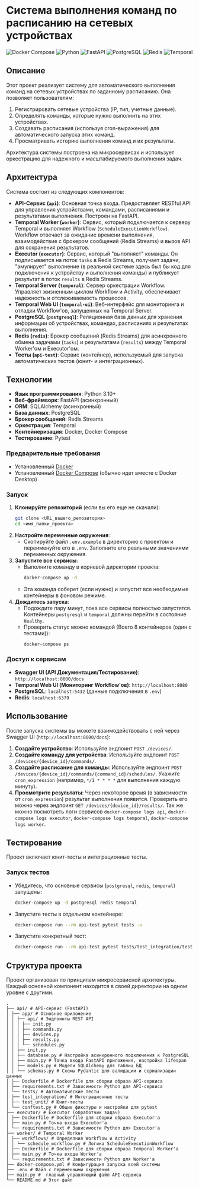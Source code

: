 # Система выполнения команд по расписанию на сетевых устройствах

![Docker Compose](https://img.shields.io/badge/docker--compose-up-blue) ![Python](https://img.shields.io/badge/python-3.10%2B-blue) ![FastAPI](https://img.shields.io/badge/FastAPI-0.100.0%2B-brightgreen) ![PostgreSQL](https://img.shields.io/badge/PostgreSQL-13-blue) ![Redis](https://img.shields.io/badge/Redis-7--alpine-red) ![Temporal](https://img.shields.io/badge/Temporal-latest-orange)

## Описание

Этот проект реализует систему для автоматического выполнения команд на сетевых устройствах по заданному расписанию. Она позволяет пользователям:

1.  Регистрировать сетевые устройства (IP, тип, учетные данные).
2.  Определять команды, которые нужно выполнить на этих устройствах.
3.  Создавать расписания (используя cron-выражения) для автоматического запуска этих команд.
4.  Просматривать историю выполнения команд и их результаты.

Архитектура системы построена на микросервисах и использует оркестрацию для надежного и масштабируемого выполнения задач.

## Архитектура

Система состоит из следующих компонентов:

*   **API-Сервис (`api`)**: Основная точка входа. Предоставляет RESTful API для управления устройствами, командами, расписаниями и результатами выполнения. Построен на FastAPI.
*   **Temporal Worker (`worker`)**: Сервис, который подключается к серверу Temporal и выполняет Workflow (`ScheduleExecutionWorkflow`). Workflow отвечает за ожидание времени выполнения, взаимодействие с брокером сообщений (Redis Streams) и вызов API для сохранения результатов.
*   **Executor (`executor`)**: Сервис, который "выполняет" команды. Он подписывается на поток `tasks` в Redis Streams, получает задачи, "эмулирует" выполнение (в реальной системе здесь был бы код для подключения к устройству и выполнения команды) и публикует результат в поток `results` в Redis Streams.
*   **Temporal Server (`temporal`)**: Сервер оркестрации Workflow. Управляет жизненным циклом Workflow и Activity, обеспечивает надежность и отслеживаемость процессов.
*   **Temporal Web UI (`temporal-ui`)**: Веб-интерфейс для мониторинга и отладки Workflow'ов, запущенных на Temporal Server.
*   **PostgreSQL (`postgresql`)**: Реляционная база данных для хранения информации об устройствах, командах, расписаниях и результатах выполнения.
*   **Redis (`redis`)**: Брокер сообщений (Redis Streams) для асинхронного обмена задачами (`tasks`) и результатами (`results`) между Temporal Worker'ом и Executor'ом.
*   **Тесты (`api-test`)**: Сервис (контейнер), используемый для запуска автоматических тестов (юнит- и интеграционных).

## Технологии

*   **Язык программирования**: Python 3.10+
*   **Веб-фреймворк**: FastAPI (асинхронный)
*   **ORM**: SQLAlchemy (асинхронный)
*   **База данных**: PostgreSQL
*   **Брокер сообщений**: Redis Streams
*   **Оркестрация**: Temporal
*   **Контейнеризация**: Docker, Docker Compose
*   **Тестирование**: Pytest


### Предварительные требования

*   Установленный [Docker](https://www.docker.com/products/docker-desktop/)
*   Установленный [Docker Compose](https://docs.docker.com/compose/install/) (обычно идет вместе с Docker Desktop)

### Запуск

1.  **Клонируйте репозиторий** (если вы его еще не скачали):
    ```bash
    git clone <URL_вашего_репозитория>
    cd <имя_папки_проекта>
    ```
2.  **Настройте переменные окружения**:
    *   Скопируйте файл `.env.example` в директорию с проектом и переименуйте его в `.env`. Заполните его реальными значениями переменных окружения.
3.  **Запустите все сервисы**:
    *   Выполните команду в корневой директории проекта:
        ```bash
        docker-compose up -d
        ```
    *   Эта команда соберет (если нужно) и запустит все необходимые контейнеры в фоновом режиме.
4.  **Дождитесь запуска**:
    *   Подождите пару минут, пока все сервисы полностью запустятся. Контейнеры `postgresql` и `temporal` должны перейти в состояние `Healthy`.
    *   Проверить статус можно командой (Всего 8 контейнеров (один с тестами)):
        ```bash
        docker-compose ps
        ```
### Доступ к сервисам

*   **Swagger UI (API Документация/Тестирование)**: `http://localhost:8000/docs`
*   **Temporal Web UI (Мониторинг Workflow'ов)**: `http://localhost:8080`
*   **PostgreSQL**: `localhost:5432` (данные подключения в `.env`)
*   **Redis**: `localhost:6379`

## Использование

После запуска системы вы можете взаимодействовать с ней через Swagger UI (`http://localhost:8000/docs`):

1.  **Создайте устройство**: Используйте эндпоинт `POST /devices/`.
2.  **Создайте команду для устройства**: Используйте эндпоинт `POST /devices/{device_id}/commands/`.
3.  **Создайте расписание для команды**: Используйте эндпоинт `POST /devices/{device_id}/commands/{command_id}/schedules/`. Укажите `cron_expression` (например, `*/1 * * * *` для выполнения каждую минуту).
4.  **Просмотрите результаты**: Через некоторое время (в зависимости от `cron_expression`) результат выполнения появится. Проверить его можно через эндпоинт `GET /devices/{device_id}/results/`.
Так же можно посмотреть логи сервисов `docker-compose logs api`, `docker-compose logs executor`, `docker-compose logs temporal`, `docker-compose logs worker`.   

## Тестирование

Проект включает юнит-тесты и интеграционные тесты.

### Запуск тестов

*   Убедитесь, что основные сервисы (`postgresql`, `redis`, `temporal`) запущены:
    ```bash
    docker-compose up -d postgresql redis temporal
    ```
*   Запустите тесты в отдельном контейнере:
    ```bash
    docker-compose run --rm api-test pytest tests -v
    ```
*   Запустите конкретный тест:
    ```bash
    docker-compose run --rm api-test pytest tests/test_integration/test_full_flow.py::test_full_command_execution_flow -v
    ```

## Структура проекта
Проект организован по принципам микросервисной архитектуры. Каждый основной компонент находится в своей директории на одном уровне с другими.
   ```
.
├── api/ # API-сервис (FastAPI)
│ ├── app/ # Основное приложение
│ │ ├── api/ # Эндпоинты REST API
│ │ │ ├── init.py
│ │ │ ├── commands.py 
│ │ │ ├── devices.py
│ │ │ ├── results.py
│ │ │ └── schedules.py
│ │ ├── init.py
│ │ ├── database.py # Настройка асинхронного подключения к PostgreSQL
│ │ ├── main.py # Точка входа FastAPI приложения, настройка lifespan
│ │ ├── models.py # Модели SQLAlchemy для таблиц БД
│ │ └── schemas.py # Схемы Pydantic для валидации и сериализации данных
│ ├── Dockerfile # Dockerfile для сборки образа API-сервиса
│ ├── requirements.txt # Зависимости Python для API-сервиса
│ └── tests/ # Автоматические тесты
│ ├── test_integration/ # Интеграционные тесты
│ ├── test_unit/ # Юнит-тесты
│ └── conftest.py # Общие фикстуры и настройки для pytest
├── executor/ # Executor (обработчик задач)
│ ├── Dockerfile # Dockerfile для сборки образа Executor'а
│ ├── main.py # Точка входа Executor'а
│ └── requirements.txt # Зависимости Python для Executor'а
├── worker/ # Temporal Worker
│ ├── workflows/ # Определния Workflow и Activity
│ │ └── schedule_workflow.py # Логика ScheduleExecutionWorkflow
│ ├── Dockerfile # Dockerfile для сборки образа Temporal Worker'а
│ ├── main.py # Точка входа Worker'а
│ └── requirements.txt # Зависимости Python для Worker'а
├── docker-compose.yml # Конфигурация запуска всей системы
├── .env # Файл с переменными окружения
├── main.py #  главный управляющий файл API-сервиса
└── README.md # Этот файл

   ```